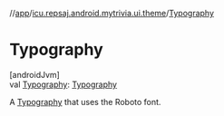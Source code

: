 //[app](../../index.md)/[icu.repsaj.android.mytrivia.ui.theme](index.md)/[Typography](-typography.md)

# Typography

[androidJvm]\
val [Typography](-typography.md): [Typography](https://developer.android.com/reference/kotlin/androidx/compose/material3/Typography.html)

A [Typography](https://developer.android.com/reference/kotlin/androidx/compose/material3/Typography.html)
that uses the Roboto font.
